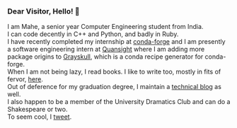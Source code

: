 ### Dear Visitor, Hello! 👋

I am Mahe, a senior year Computer Engineering student from India. </br> I can code decently in C++
and Python, and badly in Ruby.</br> 
I have recently completed my internship at [conda-forge](https://github.com/conda-forge) and I am presently a software engineering intern at [Quansight](https://www.quansight.com/) where I am adding more package origins to [Grayskull](https://github.com/conda-incubator/grayskull#readme), which is a conda recipe generator for conda-forge.</br>
When I am not being lazy, I read books. I like to write too, mostly in fits of fervor, [here](https://renderingsofmyheart.wordpress.com/).</br> 
Out of deference for my graduation degree, I maintain a [technical blog](https://maheiram.medium.com/) as well.</br> 
I also happen to be a member of the University Dramatics Club and can do a Shakespeare or two.</br> 
To seem cool, I [tweet](https://twitter.com/IramMahe).   

<!--
**ForgottenProgramme/ForgottenProgramme** is a ✨ _special_ ✨ repository because its `README.md` (this file) appears on your GitHub profile.

Here are some ideas to get you started:

- 🔭 I’m currently working on ...
- 🌱 I’m currently learning ...
- 👯 I’m looking to collaborate on ...
- 🤔 I’m looking for help with ...
- 💬 Ask me about ...
- 📫 How to reach me: ...
- 😄 Pronouns: ...
- ⚡ Fun fact: ...
-->
